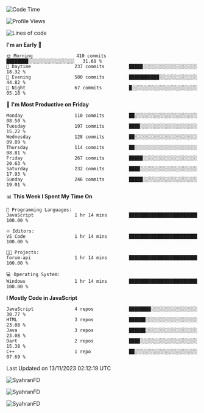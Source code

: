<!--START_SECTION:waka-->
![Code Time](http://img.shields.io/badge/Code%20Time-1%20hr%2038%20mins-blue)

![Profile Views](http://img.shields.io/badge/Profile%20Views-77-blue)

![Lines of code](https://img.shields.io/badge/From%20Hello%20World%20I%27ve%20Written-280.7%20thousand%20lines%20of%20code-blue)

**I'm an Early 🐤** 

```text
🌞 Morning                410 commits         ████████░░░░░░░░░░░░░░░░░   31.68 % 
🌆 Daytime                237 commits         █████░░░░░░░░░░░░░░░░░░░░   18.32 % 
🌃 Evening                580 commits         ███████████░░░░░░░░░░░░░░   44.82 % 
🌙 Night                  67 commits          █░░░░░░░░░░░░░░░░░░░░░░░░   05.18 % 
```
📅 **I'm Most Productive on Friday** 

```text
Monday                   110 commits         ██░░░░░░░░░░░░░░░░░░░░░░░   08.50 % 
Tuesday                  197 commits         ████░░░░░░░░░░░░░░░░░░░░░   15.22 % 
Wednesday                128 commits         ██░░░░░░░░░░░░░░░░░░░░░░░   09.89 % 
Thursday                 114 commits         ██░░░░░░░░░░░░░░░░░░░░░░░   08.81 % 
Friday                   267 commits         █████░░░░░░░░░░░░░░░░░░░░   20.63 % 
Saturday                 232 commits         ████░░░░░░░░░░░░░░░░░░░░░   17.93 % 
Sunday                   246 commits         █████░░░░░░░░░░░░░░░░░░░░   19.01 % 
```


📊 **This Week I Spent My Time On** 

```text
💬 Programming Languages: 
JavaScript               1 hr 14 mins        █████████████████████████   100.00 % 

🔥 Editors: 
VS Code                  1 hr 14 mins        █████████████████████████   100.00 % 

🐱‍💻 Projects: 
forum-api                1 hr 14 mins        █████████████████████████   100.00 % 

💻 Operating System: 
Windows                  1 hr 14 mins        █████████████████████████   100.00 % 
```

**I Mostly Code in JavaScript** 

```text
JavaScript               4 repos             ████████░░░░░░░░░░░░░░░░░   30.77 % 
HTML                     3 repos             ██████░░░░░░░░░░░░░░░░░░░   23.08 % 
Java                     3 repos             ██████░░░░░░░░░░░░░░░░░░░   23.08 % 
Dart                     2 repos             ████░░░░░░░░░░░░░░░░░░░░░   15.38 % 
C++                      1 repo              ██░░░░░░░░░░░░░░░░░░░░░░░   07.69 % 
```




 Last Updated on 13/11/2023 02:12:19 UTC
<!--END_SECTION:waka-->

<p align="left">
  <img src="https://github-readme-stats.vercel.app/api/top-langs?username=SyahranFD&layout=donut&hide=C%2B%2B,CMake,css&show_icons=true&locale=en&&theme=blueberry" alt="SyahranFD" />
</p>

<p align="left">
  <img src="https://github-readme-stats.vercel.app/api?username=SyahranFD&show_icons=true&locale=en&theme=blueberry" alt="SyahranFD" />
</p>

<p align="left">
  <img src="https://streak-stats.demolab.com/?user=SyahranFD&theme=blueberry" alt="SyahranFD"/>
</p>
